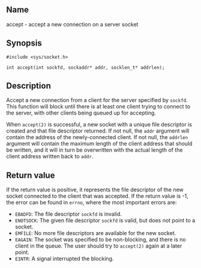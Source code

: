 ## Name

accept - accept a new connection on a server socket

## Synopsis

```**c++
#include <sys/socket.h>

int accept(int sockfd, sockaddr* addr, socklen_t* addrlen);
```

## Description

Accept a new connection from a client for the server specified by `sockfd`. This function will block until there is at least one client trying to connect to the server, with other clients being queued up for accepting.

When `accept(2)` is successful, a new socket with a unique file descriptor is created and that file descriptor returned. If not null, the `addr` argument will contain the address of the newly-connected client. If not null, the `addrlen` argument will contain the maximum length of the client address that should be written, and it will in turn be overwritten with the actual length of the client address written back to `addr`.

## Return value

If the return value is positive, it represents the file descriptor of the new socket connected to the client that was accepted. If the return value is -1, the error can be found in `errno`, where the most important errors are:
- `EBADFD`: The file descriptor `sockfd` is invalid.
- `ENOTSOCK`: The given file descriptor `sockfd` is valid, but does not point to a socket.
- `EMFILE`: No more file descriptors are available for the new socket.
- `EAGAIN`: The socket was specified to be non-blocking, and there is no client in the queue. The user should try to `accept(2)` again at a later point.
- `EINTR`: A signal interrupted the blocking.
